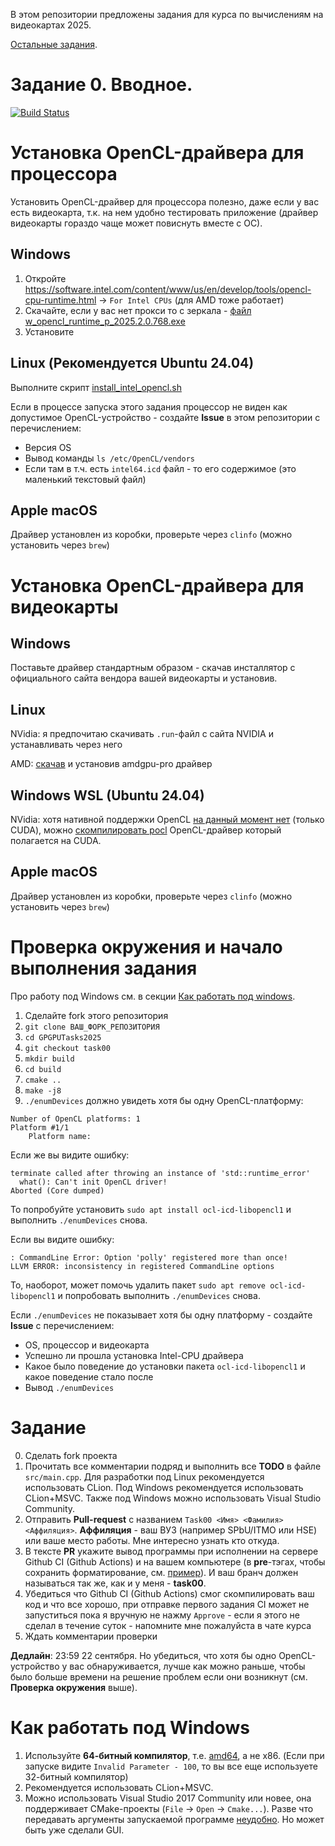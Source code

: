 В этом репозитории предложены задания для курса по вычислениям на видеокартах 2025.

[Остальные задания](https://github.com/GPGPUCourse/GPGPUTasks2025/).

# Задание 0. Вводное.

[![Build Status](https://github.com/GPGPUCourse/GPGPUTasks2025/actions/workflows/cmake.yml/badge.svg?branch=task00&event=push)](https://github.com/GPGPUCourse/GPGPUTasks2025/actions/workflows/cmake.yml)

Установка OpenCL-драйвера для процессора
========================================

Установить OpenCL-драйвер для процессора полезно, даже если у вас есть видеокарта, т.к. на нем удобно тестировать приложение (драйвер видеокарты гораздо чаще может повиснуть вместе с ОС).

Windows
-------

1. Откройте https://software.intel.com/content/www/us/en/develop/tools/opencl-cpu-runtime.html -> ```For Intel CPUs``` (для AMD тоже работает)
2. Скачайте, если у вас нет прокси то с зеркала - [файл w_opencl_runtime_p_2025.2.0.768.exe](https://disk.yandex.ru/d/dlVbMoI3tsPZfw)
3. Установите

Linux (Рекомендуется Ubuntu 24.04)
----------------------------------

Выполните скрипт [install_intel_opencl.sh](/.github/scripts/install_intel_opencl.sh)

Если в процессе запуска этого задания процессор не виден как допустимое OpenCL-устройство - создайте **Issue** в этом репозитории с перечислением:

 - Версия OS
 - Вывод команды ``ls /etc/OpenCL/vendors``
 - Если там в т.ч. есть ``intel64.icd`` файл - то его содержимое (это маленький текстовый файл)

Apple macOS
-----------

Драйвер установлен из коробки, проверьте через ```clinfo``` (можно установить через ```brew```)

Установка OpenCL-драйвера для видеокарты
========================================

Windows
-------

Поставьте драйвер стандартным образом - скачав инсталлятор с официального сайта вендора вашей видеокарты и установив.

Linux
-----

NVidia: я предпочитаю скачивать ```.run```-файл с сайта NVIDIA и устанавливать через него

AMD: [скачав](https://www.amd.com/en/support) и установив amdgpu-pro драйвер

Windows WSL (Ubuntu 24.04)
--------------------------

NVidia: хотя нативной поддержки OpenCL [на данный момент нет](https://github.com/microsoft/WSL/issues/6951) (только CUDA), можно [скомпилировать pocl](https://github.com/microsoft/WSL/issues/6951#issuecomment-2745803886) OpenCL-драйвер который полагается на CUDA.

Apple macOS
-----------

Драйвер установлен из коробки, проверьте через ```clinfo``` (можно установить через ```brew```)

Проверка окружения и начало выполнения задания
==============================================

Про работу под Windows см. в секции [Как работать под windows](#%D0%9A%D0%B0%D0%BA-%D1%80%D0%B0%D0%B1%D0%BE%D1%82%D0%B0%D1%82%D1%8C-%D0%BF%D0%BE%D0%B4-windows).

1. Сделайте fork этого репозитория
2. ``git clone ВАШ_ФОРК_РЕПОЗИТОРИЯ``
3. ``cd GPGPUTasks2025``
4. ``git checkout task00``
5. ``mkdir build``
6. ``cd build``
7. ``cmake ..``
8. ``make -j8``
9. ``./enumDevices`` должно увидеть хотя бы одну OpenCL-платформу:

```
Number of OpenCL platforms: 1
Platform #1/1
    Platform name: 
```

Если же вы видите ошибку:
```
terminate called after throwing an instance of 'std::runtime_error'
  what(): Can't init OpenCL driver!
Aborted (Core dumped)
```

То попробуйте установить ```sudo apt install ocl-icd-libopencl1``` и выполнить ``./enumDevices`` снова.

Если вы видите ошибку:
```
: CommandLine Error: Option 'polly' registered more than once!
LLVM ERROR: inconsistency in registered CommandLine options
```
То, наоборот, может помочь удалить пакет ```sudo apt remove ocl-icd-libopencl1``` и попробовать выполнить ``./enumDevices`` снова.

Если ``./enumDevices`` не показывает хотя бы одну платформу - создайте **Issue** с перечислением:

 - OS, процессор и видеокарта
 - Успешно ли прошла установка Intel-CPU драйвера
 - Какое было поведение до установки пакета ``ocl-icd-libopencl1`` и какое поведение стало после
 - Вывод ``./enumDevices``

Задание
=======

0. Сделать fork проекта
1. Прочитать все комментарии подряд и выполнить все **TODO** в файле ``src/main.cpp``. Для разработки под Linux рекомендуется использовать CLion. Под Windows рекомендуется использовать CLion+MSVC. Также под Windows можно использовать Visual Studio Community.
2. Отправить **Pull-request** с названием ```Task00 <Имя> <Фамилия> <Аффиляция>```. **Аффиляция** - ваш ВУЗ (например SPbU/ITMO или HSE) или ваше место работы. Мне интересно узнать кто откуда.
3. В тексте **PR** укажите вывод программы при исполнении на сервере Github CI (Github Actions) и на вашем компьютере (в **pre**-тэгах, чтобы сохранить форматирование, см. [пример](https://raw.githubusercontent.com/GPGPUCourse/GPGPUTasks2025/task00/.github/pull_request_example.md)). И ваш бранч должен называться так же, как и у меня - **task00**.
4. Убедиться что Github CI (Github Actions) смог скомпилировать ваш код и что все хорошо, при отправке первого задания CI может не запуститься пока я вручную не нажму ```Approve``` - если я этого не сделал в течение суток - напомните мне пожалуйста в чате курса
5. Ждать комментарии проверки

**Дедлайн**: 23:59 22 сентября. Но убедиться, что хотя бы одно OpenCL-устройство у вас обнаруживается, лучше как можно раньше, чтобы было больше времени на решение проблем если они возникнут (см. **Проверка окружения** выше).

Как работать под Windows
========================

1. Используйте **64-битный компилятор**, т.е. [amd64](/.figures/clion_msvc_settings.png), а не x86. (Если при запуске видите ``Invalid Parameter - 100``, то вы все еще используете 32-битный компилятор)
2. Рекомендуется использовать CLion+MSVC.
3. Можно использовать Visual Studio 2017 Community или новее, она поддерживает CMake-проекты (``File`` -> ``Open`` -> ``Cmake...``). Разве что передавать аргументы запускаемой программе [неудобно](https://docs.microsoft.com/en-us/cpp/ide/cmake-tools-for-visual-cpp?view=vs-2017#configure-cmake-debugging-sessions). Но может быть уже сделали GUI.

